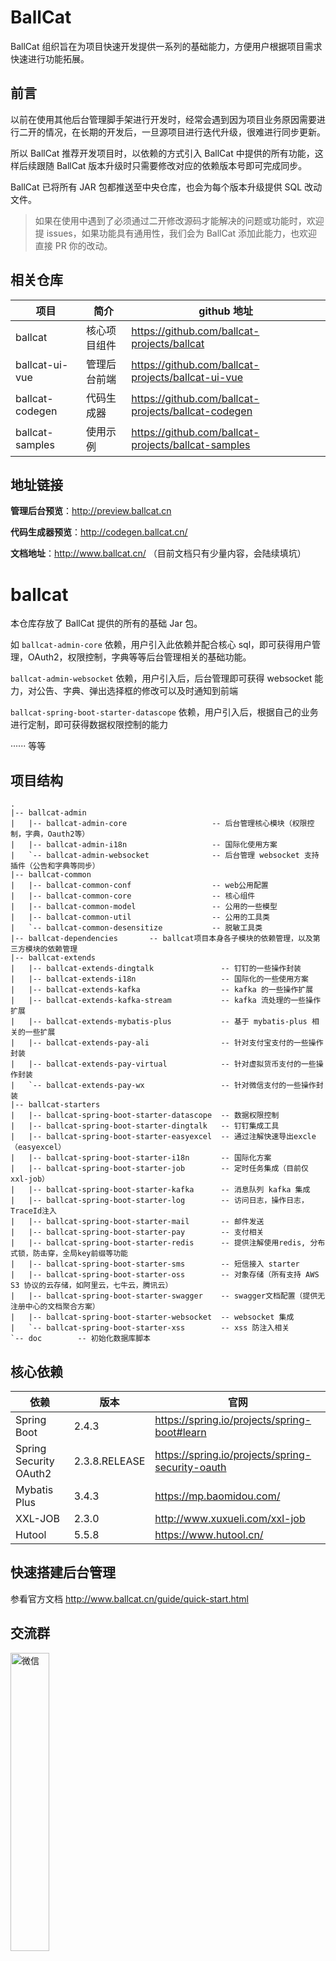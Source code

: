 # BallCat

BallCat 组织旨在为项目快速开发提供一系列的基础能力，方便用户根据项目需求快速进行功能拓展。

## 前言

以前在使用其他后台管理脚手架进行开发时，经常会遇到因为项目业务原因需要进行二开的情况，在长期的开发后，一旦源项目进行迭代升级，很难进行同步更新。

所以 BallCat 推荐开发项目时，以依赖的方式引入 BallCat 中提供的所有功能，这样后续跟随 BallCat 版本升级时只需要修改对应的依赖版本号即可完成同步。

BallCat 已将所有 JAR 包都推送至中央仓库，也会为每个版本升级提供 SQL 改动文件。

> 如果在使用中遇到了必须通过二开修改源码才能解决的问题或功能时，欢迎提 issues，如果功能具有通用性，我们会为 BallCat 添加此能力，也欢迎直接 PR 你的改动。


## 相关仓库

| 项目            | 简介                                 | github 地址                                         |
| --------------- | ------------------------------------ | --------------------------------------------------- |
| ballcat         | 核心项目组件                         | https://github.com/ballcat-projects/ballcat         |
| ballcat-ui-vue  | 管理后台前端                         | https://github.com/ballcat-projects/ballcat-ui-vue  |
| ballcat-codegen | 代码生成器                           | https://github.com/ballcat-projects/ballcat-codegen |
| ballcat-samples | 使用示例                             | https://github.com/ballcat-projects/ballcat-samples |



## 地址链接

**管理后台预览**：http://preview.ballcat.cn

**代码生成器预览**：http://codegen.ballcat.cn/

**文档地址**：http://www.ballcat.cn/ （目前文档只有少量内容，会陆续填坑）



# ballcat

本仓库存放了 BallCat 提供的所有的基础 Jar 包。

如 `ballcat-admin-core` 依赖，用户引入此依赖并配合核心 sql，即可获得用户管理，OAuth2，权限控制，字典等等后台管理相关的基础功能。

`ballcat-admin-websocket` 依赖，用户引入后，后台管理即可获得 websocket 能力，对公告、字典、弹出选择框的修改可以及时通知到前端

`ballcat-spring-boot-starter-datascope` 依赖，用户引入后，根据自己的业务进行定制，即可获得数据权限控制的能力

······ 等等


## 项目结构

```
.
|-- ballcat-admin
|   |-- ballcat-admin-core         			 -- 后台管理核心模块（权限控制，字典，Oauth2等）
|   |-- ballcat-admin-i18n         			 -- 国际化使用方案
|   `-- ballcat-admin-websocket     		 -- 后台管理 websocket 支持插件（公告和字典等同步）
|-- ballcat-common			   
|   |-- ballcat-common-conf		        	 -- web公用配置
|   |-- ballcat-common-core            		 -- 核心组件
|   |-- ballcat-common-model            	 -- 公用的一些模型
|   |-- ballcat-common-util             	 -- 公用的工具类
|   `-- ballcat-common-desensitize			 -- 脱敏工具类
|-- ballcat-dependencies       -- ballcat项目本身各子模块的依赖管理，以及第三方模块的依赖管理
|-- ballcat-extends					
|   |-- ballcat-extends-dingtalk		       -- 钉钉的一些操作封装
|   |-- ballcat-extends-i18n   				   -- 国际化的一些使用方案
|   |-- ballcat-extends-kafka  				   -- kafka 的一些操作扩展
|   |-- ballcat-extends-kafka-stream  	   	   -- kafka 流处理的一些操作扩展
|   |-- ballcat-extends-mybatis-plus  	   	   -- 基于 mybatis-plus 相关的一些扩展
|   |-- ballcat-extends-pay-ali  	   		   -- 针对支付宝支付的一些操作封装
|   |-- ballcat-extends-pay-virtual  		   -- 针对虚拟货币支付的一些操作封装
|   `-- ballcat-extends-pay-wx  			   -- 针对微信支付的一些操作封装
|-- ballcat-starters
|   |-- ballcat-spring-boot-starter-datascope  -- 数据权限控制
|   |-- ballcat-spring-boot-starter-dingtalk   -- 钉钉集成工具
|   |-- ballcat-spring-boot-starter-easyexcel  -- 通过注解快速导出excle（easyexcel）
|   |-- ballcat-spring-boot-starter-i18n  	   -- 国际化方案
|   |-- ballcat-spring-boot-starter-job        -- 定时任务集成（目前仅xxl-job）
|   |-- ballcat-spring-boot-starter-kafka      -- 消息队列 kafka 集成
|   |-- ballcat-spring-boot-starter-log		   -- 访问日志，操作日志，TraceId注入
|   |-- ballcat-spring-boot-starter-mail	   -- 邮件发送
|   |-- ballcat-spring-boot-starter-pay	       -- 支付相关
|   |-- ballcat-spring-boot-starter-redis      -- 提供注解使用redis, 分布式锁，防击穿，全局key前缀等功能
|   |-- ballcat-spring-boot-starter-sms        -- 短信接入 starter
|   |-- ballcat-spring-boot-starter-oss        -- 对象存储（所有支持 AWS S3 协议的云存储，如阿里云，七牛云，腾讯云）
|   |-- ballcat-spring-boot-starter-swagger    -- swagger文档配置（提供无注册中心的文档聚合方案）
|   |-- ballcat-spring-boot-starter-websocket  -- websocket 集成
|   `-- ballcat-spring-boot-starter-xss  	   -- xss 防注入相关
`-- doc        -- 初始化数据库脚本
```

## 核心依赖

| 依赖                   | 版本          | 官网                                             |
| ---------------------- | ------------- | ------------------------------------------------ |
| Spring Boot            | 2.4.3         | https://spring.io/projects/spring-boot#learn     |
| Spring Security OAuth2 | 2.3.8.RELEASE | https://spring.io/projects/spring-security-oauth |
| Mybatis Plus           | 3.4.3         | https://mp.baomidou.com/                         |
| XXL-JOB                | 2.3.0         | http://www.xuxueli.com/xxl-job                   |
| Hutool                 | 5.5.8         | https://www.hutool.cn/                           |


## 快速搭建后台管理

参看官方文档 http://www.ballcat.cn/guide/quick-start.html


## 交流群

<img src="https://hccake-img.oss-cn-shanghai.aliyuncs.com/ballcat/ballcat-wechat-group.png" alt="微信" width="35%"/>
